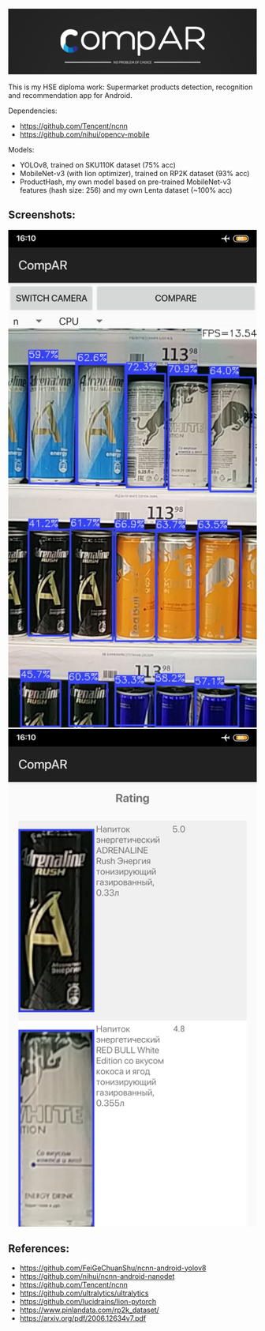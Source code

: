 ![CompAR](images/CompAR.png?raw=true "CompAR")

This is my HSE diploma work: Supermarket products detection, recognition and recommendation app for Android.

Dependencies:
- https://github.com/Tencent/ncnn
- https://github.com/nihui/opencv-mobile

Models:
- YOLOv8, trained on SKU110K dataset (75% acc)
- MobileNet-v3 (with lion optimizer), trained on RP2K dataset (93% acc)
- ProductHash, my own model based on pre-trained MobileNet-v3 features (hash size: 256) and my own Lenta dataset (~100% acc)

## Screenshots:
![Main menu](images/MainMenu.jpg?raw=true "Main menu")
![Rating](images/RatingComparison.jpg?raw=true "Rating")

## References:
- https://github.com/FeiGeChuanShu/ncnn-android-yolov8
- https://github.com/nihui/ncnn-android-nanodet  
- https://github.com/Tencent/ncnn  
- https://github.com/ultralytics/ultralytics
- https://github.com/lucidrains/lion-pytorch
- https://www.pinlandata.com/rp2k_dataset/
- https://arxiv.org/pdf/2006.12634v7.pdf
